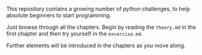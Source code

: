 This repository contains a growing number of python challenges, to help absolute beginners to start programming.

Just browse through all the chapters. Begin by reading the `theory.md` in the first chapter and then try yourself in the `excercise.md`.

Further elements will be introduced in the chapters as you move along.
